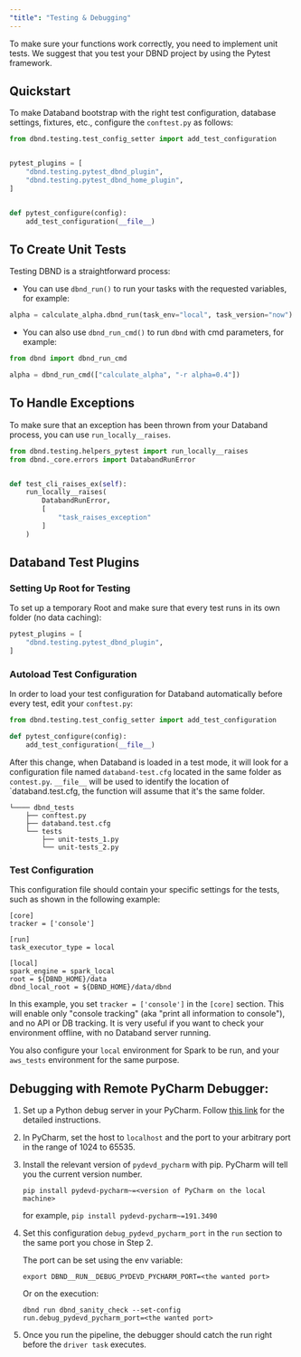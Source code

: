 ```yaml
---
"title": "Testing & Debugging"
---
```

To make sure your functions work correctly, you need to implement unit tests.
We suggest that you test your DBND project by using the Pytest framework.

## Quickstart
To make Databand bootstrap with the right test configuration, database settings, fixtures, etc., configure the `conftest.py` as follows:

```python
from dbnd.testing.test_config_setter import add_test_configuration


pytest_plugins = [
    "dbnd.testing.pytest_dbnd_plugin",
    "dbnd.testing.pytest_dbnd_home_plugin",
]


def pytest_configure(config):
    add_test_configuration(__file__)
```

## To Create Unit Tests
Testing DBND is a straightforward process:


* You can use `dbnd_run()` to run your tasks with the requested variables, for example:

<!-- noqa -->
```python
alpha = calculate_alpha.dbnd_run(task_env="local", task_version="now")
```

* You can also use `dbnd_run_cmd()` to run `dbnd` with cmd parameters, for example:

<!-- noqa -->
```python
from dbnd import dbnd_run_cmd

alpha = dbnd_run_cmd(["calculate_alpha", "-r alpha=0.4"])
```

## To Handle Exceptions
To make sure that an exception has been thrown from your Databand process, you can use `run_locally__raises`.

```python
from dbnd.testing.helpers_pytest import run_locally__raises
from dbnd._core.errors import DatabandRunError


def test_cli_raises_ex(self):
    run_locally__raises(
        DatabandRunError,
        [
            "task_raises_exception"
        ]
    )
```

## Databand Test Plugins
### Setting Up Root for Testing

To set up a temporary Root and make sure that every test runs in its own folder (no data caching):
```python
pytest_plugins = [
    "dbnd.testing.pytest_dbnd_plugin",
]
```

### Autoload Test Configuration
In order to load your test configuration for Databand automatically before every test, edit your `conftest.py`:
```python
from dbnd.testing.test_config_setter import add_test_configuration

def pytest_configure(config):
    add_test_configuration(__file__)
```

After this change, when Databand is loaded in a test mode, it will look for a configuration file named `databand-test.cfg` located in the same folder as `contest.py`. `__file__` will be used to identify the location of `databand.test.cfg, the function will assume that it's the same folder.

```
└──── dbnd_tests
    ├── conftest.py
    ├── databand.test.cfg
    └── tests
        ├── unit-tests_1.py
        └── unit-tests_2.py
```
### Test Configuration
This configuration file should contain your specific settings for the tests, such as shown in the following example:

```inicfg
[core]
tracker = ['console']

[run]
task_executor_type = local

[local]
spark_engine = spark_local
root = ${DBND_HOME}/data
dbnd_local_root = ${DBND_HOME}/data/dbnd
```

In this example, you set `tracker = ['console']` in the `[core]` section. This will enable only "console tracking" (aka "print all information to console"), and no API or DB tracking.
It is very useful if you want to check your environment offline, with no Databand server running.

You also configure your `local` environment for Spark to be run, and your `aws_tests` environment for the same purpose.


## Debugging with Remote PyCharm Debugger:
1. Set up a Python debug server in your PyCharm. Follow [this link](https://www.jetbrains.com/help/pycharm/remote-debugging-with-product.html#remote-debug-config) for the detailed instructions.
2. In PyCharm, set the host to `localhost` and the port to your arbitrary port in the range of 1024 to 65535.
3. Install the relevant version of `pydevd_pycharm` with pip. PyCharm will tell you the current version number.

    `pip install pydevd-pycharm~=<version of PyCharm on the local machine>`

    for example, `pip install pydevd-pycharm~=191.3490`

4. Set this configuration `debug_pydevd_pycharm_port` in the `run` section to the same port you chose in Step 2.

    The port can be set using the env variable:

    `export DBND__RUN__DEBUG_PYDEVD_PYCHARM_PORT=<the wanted port>`

    Or on the execution:

    `dbnd run dbnd_sanity_check --set-config run.debug_pydevd_pycharm_port=<the wanted port>`

5. Once you run the pipeline, the debugger should catch the run right before the `driver task` executes.